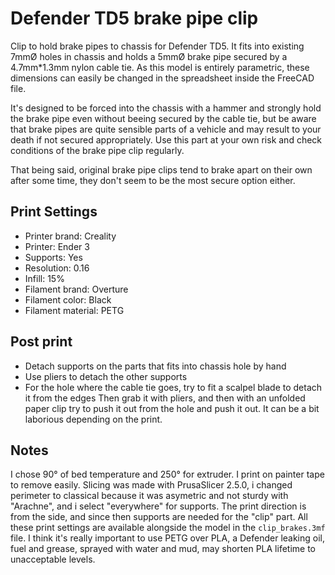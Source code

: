 # Defender TD5 brake pipe clip
Clip to hold brake pipes to chassis for Defender TD5.
It fits into existing 7mmØ holes in chassis and holds a 5mmØ brake pipe secured 
by a 4.7mm*1.3mm nylon cable tie.
As this model is entirely parametric, these dimensions can easily be changed in the spreadsheet inside the FreeCAD file.

It's designed to be forced into the chassis with a hammer and strongly hold the brake pipe even without beeing
secured by the cable tie, but be aware that brake pipes are quite sensible parts of a vehicle and may result
to your death if not secured appropriately. Use this part at your own risk and check conditions of the brake pipe 
clip regularly. 

That being said, original brake pipe clips tend to brake apart on their own after some time, they don't seem
to be the most secure option either.

## Print Settings
* Printer brand: Creality
* Printer: Ender 3
* Supports: Yes
* Resolution: 0.16
* Infill: 15%
* Filament brand: Overture
* Filament color: Black
* Filament material: PETG

## Post print
- Detach supports on the parts that fits into chassis hole by hand
- Use pliers to detach the other supports
- For the hole where the cable tie goes, try to fit a scalpel blade to detach it from the edges
Then grab it with pliers, and then with an unfolded paper clip try to push it out from the hole and push it out.
It can be a bit laborious depending on the print.

## Notes
I chose 90° of bed temperature and 250° for extruder. I print on painter tape to remove easily.
Slicing was made with PrusaSlicer 2.5.0, i changed perimeter to classical because it was asymetric and not sturdy with "Arachne", and i select "everywhere" for supports.
The print direction is from the side, and since then supports are needed for the "clip" part.
All these print settings are available alongside the model in the `clip_brakes.3mf` file.
I think it's really important to use PETG over PLA, a Defender leaking oil, fuel and grease, sprayed with water and mud, may shorten PLA lifetime to unacceptable levels.

